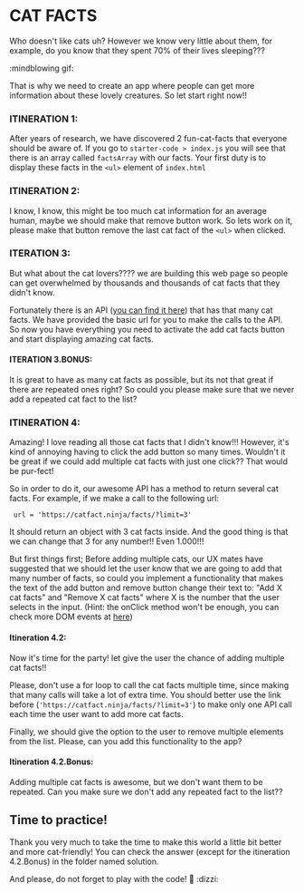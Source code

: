 # CAT FACTS

Who doesn't like cats uh? However we know very little about them, for example, do you know that they spent 70% of their lives sleeping??? 

:mindblowing gif:

That is why we need to create an app where people can get more information about these lovely creatures. So let start right now!!

### ITINERATION 1:

After years of research, we have discovered 2 fun-cat-facts that everyone should be aware of. If you go to ```starter-code > index.js``` you will see that there is an array called ```factsArray``` with our facts. Your first duty is to display these facts in the ```<ul>``` element of ```index.html```

### ITINERATION 2: 

I know, I know, this might be too much cat information for an average human, maybe we should make that remove button work. So lets work on it, please make that button remove the last cat fact of the ```<ul>``` when clicked. 

### ITERATION 3:

But what about the cat lovers???? we are building this web page so people can get overwhelmed by thousands and thousands of cat facts that they didn't know.

Fortunately there is an API ([you can find it here](http//catfacts.ninja)) that has that many cat facts. We have provided the basic url for you to make the calls to the API. So now you have everything you need to activate the add cat facts button and start displaying amazing cat facts. 

#### ITERATION 3.BONUS: 

It is great to have as many cat facts as possible, but its not that great if there are repeated ones right? So could you please make sure that we never add a repeated cat fact to the list?

### ITINERATION 4:

Amazing! I love reading all those cat facts that I didn't know!!! However, it's kind of annoying having to click the add button so many times. Wouldn't it be great if we could add multiple cat facts with just one click?? That would be pur-fect!

So in order to do it, our awesome API has a method to return several cat facts. For example, if we make a call to the following url: 

``` url = 'https://catfact.ninja/facts/?limit=3'```

It should return an object with 3 cat facts inside. And the good thing is that we can change that 3 for any number!! Even 1.000!!!

But first things first; Before adding multiple cats, our UX mates have suggested that we should let the user know that we are going to add that many number of facts, so could you implement a functionality that makes the text of the add button and remove button change their text to: "Add X cat facts" and "Remove X cat facts" where X is the number that the user selects in the input. (Hint: the onClick method won't be enough, you can check more DOM events at [here](https://www.w3schools.com/jsref/dom_obj_event.asp))

#### Itineration 4.2:

Now it's time for the party! let give the user the chance of adding multiple cat facts!! 

Please, don't use a for loop to call the cat facts multiple time, since making that many calls will take a lot of extra time. You should better use the link before (```'https://catfact.ninja/facts/?limit=3'```) to make only one API call each time the user want to add more cat facts. 

Finally, we should give the option to the user to remove multiple elements from the list. Please, can you add this functionality to the app?

#### Itineration 4.2.Bonus:

Adding multiple cat facts is awesome, but we don't want them to be repeated. Can you make sure we don't add any repeated fact to the list??


## Time to practice!

Thank you very much to take the time to make this world a little bit better and more cat-friendly! You can check the answer (except for the itineration 4.2.Bonus) in the folder named solution. 

And please, do not forget to play with the code! :rocket: :dizzi:

